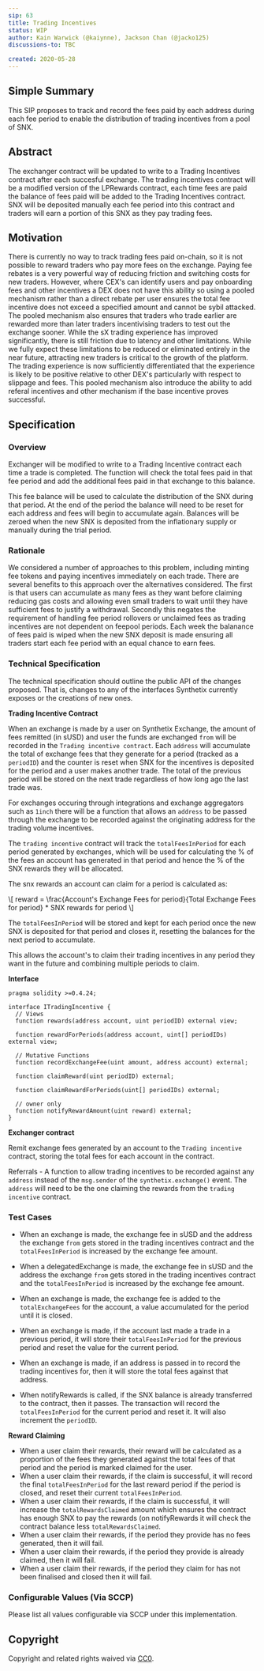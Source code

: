 ```yaml
---
sip: 63
title: Trading Incentives
status: WIP
author: Kain Warwick (@kaiynne), Jackson Chan (@jacko125)
discussions-to: TBC

created: 2020-05-28
---
```


## Simple Summary

This SIP proposes to track and record the fees paid by each address during each fee period to enable the distribution of trading incentives from a pool of SNX.

## Abstract
The exchanger contract will be updated to write to a Trading Incentives contract after each succesful exchange. The trading incentives contract will be a modified version of the LPRewards contract, each time fees are paid the balance of fees paid will be added to the Trading Incentives contract. SNX will be deposited manually each fee period into this contract and traders will earn a portion of this SNX as they pay trading fees. 

## Motivation
There is currently no way to track trading fees paid on-chain, so it is not possible to reward traders who pay more fees on the exchange. Paying fee rebates is a very powerful way of reducing friction and switching costs for new traders. However, where CEX's can identify users and pay onboarding fees and other incentives a DEX does not have this ability so using a pooled mechanism rather than a direct rebate per user ensures the total fee incentive does not exceed a specified amount and cannot be sybil attacked. The pooled mechanism also ensures that traders who trade earlier are rewarded more than later traders incentivising traders to test out the exchange sooner. While the sX trading experience has improved significantly, there is still friction due to latency and other limitations. While we fully expect these limitations to be reduced or eliminated entirely in the near future, attracting new traders is critical to the growth of the platform. The trading experience is now sufficiently differentiated that the experience is likely to be positive relative to other DEX's particularly with respect to slippage and fees. This pooled mechanism also introduce the ability to add referal incentives and other mechanism if the base incentive proves successful. 

## Specification
<!--The specification should describe the syntax and semantics of any new feature, there are five sections
1. Overview
2. Rationale
3. Technical Specification
4. Test Cases
5. Configurable Values
-->

### Overview
Exchanger will be modified to write to a Trading Incentive contract each time a trade is completed. The function will check the total fees paid in that fee period and add the additional fees paid in that exchange to this balance.

This fee balance will be used to calculate the distribution of the SNX during that period. At the end of the period the balance will need to be reset for each address and fees will begin to accumulate again. Balances will be zeroed when the new SNX is deposited from the inflationary supply or manually during the trial period.

### Rationale
<!--This is where you explain the reasoning behind how you propose to solve the problem. Why did you propose to implement the change in this way, what were the considerations and trade-offs. The rationale fleshes out what motivated the design and why particular design decisions were made. It should describe alternate designs that were considered and related work. The rationale may also provide evidence of consensus within the community, and should discuss important objections or concerns raised during discussion.-->
We considered a number of approaches to this problem, including minting fee tokens and paying incentives immediately on each trade. There are several benefits to this approach over the alternatives considered. The first is that users can accumulate as many fees as they want before claiming reducing gas costs and allowing even small traders to wait until they have sufficient fees to justify a withdrawal. Secondly this negates the requirement of handling fee period rollovers or unclaimed fees as trading incentives are not dependent on feepool periods. Each week the balanance of fees paid is wiped when the new SNX deposit is made ensuring all traders start each fee period with an equal chance to earn fees.

### Technical Specification
<!--The technical specification should outline the public API of the changes proposed. That is, changes to any of the interfaces Synthetix currently exposes or the creations of new ones.-->
The technical specification should outline the public API of the changes proposed. That is, changes to any of the interfaces Synthetix currently exposes or the creations of new ones. 

**Trading Incentive Contract**

When an exchange is made by a user on Synthetix Exchange, the amount of fees remitted (in sUSD) and user the funds are exchanged `from` will be recorded in the `Trading incentive contract`. Each `address` will accumulate the total of exchange fees that they generate for a period (tracked as a `periodID`) and the counter is reset when SNX for the incentives is deposited for the period and a user makes another trade. The total of the previous period will be stored on the next trade regardless of how long ago the last trade was.   

For exchanges occuring through integrations and exchange aggregators such as `1inch` there will be a function that allows an `address` to be passed through the exchange to be recorded against the originating address for the trading volume incentives. 

The `trading incentive` contract will track the `totalFeesInPeriod` for each period generated by exchanges, which will be used for calculating the % of the fees an account has generated in that period and hence the % of the SNX rewards they will be allocated. 

The snx rewards an account can claim for a period is calculated as:

\\[ reward = \frac{Account's Exchange Fees for period}{Total Exchange Fees for period} * SNX rewards for period 
\\]

The `totalFeesInPeriod` will be stored and kept for each period once the new SNX is deposited for that period and closes it, resetting the balances for the next period to accumulate. 

This allows the account's to claim their trading incentives in any period they want in the future and combining multiple periods to claim.

**Interface**

```
pragma solidity >=0.4.24;

interface ITradingIncentive {
  // Views
  function rewards(address account, uint periodID) external view; 
  
  function rewardForPeriods(address account, uint[] periodIDs) external view;
  
  // Mutative Functions
  function recordExchangeFee(uint amount, address account) external;
  
  function claimReward(uint periodID) external;
  
  function claimRewardForPeriods(uint[] periodIDs) external;
  
  // owner only
  function notifyRewardAmount(uint reward) external;
}
```

**Exchanger contract**

Remit exchange fees generated by an account to the `Trading incentive` contract, storing the total fees for each account in the contract. 

Referrals - A function to allow trading incentives to be recorded against any `address` instead of the `msg.sender` of the `synthetix.exchange()` event. The `address` will need to be the one claiming the rewards from the `trading incentive` contract.    

### Test Cases
<!--Test cases for an implementation are mandatory for SIPs but can be included with the implementation..-->
- When an exchange is made, the exchange fee in sUSD and the address the exchange `from` gets stored in the trading incentives contract and the `totalFeesInPeriod` is increased by the exchange fee amount.
- When a delegatedExchange is made, the exchange fee in sUSD and the address the exchange `from` gets stored in the trading incentives contract and the `totalFeesInPeriod` is increased by the exchange fee amount.
- When an exchange is made, the exchange fee is added to the `totalExchangeFees` for the account, a value accumulated for the period until it is closed. 
- When an exchange is made, if the account last made a trade in a previous period, it will store their `totalFeesInPeriod` for the previous period and reset the value for the current period.
- When an exchange is made, if an address is passed in to record the trading incentives for, then it will store the total fees against that address.

- When notifyRewards is called, if the SNX balance is already transferred to the contract, then it passes. The transaction will record the `totalFeesInPeriod` for the current period and reset it. It will also increment the `periodID`.

**Reward Claiming**

- When a user claim their rewards, their reward will be calculated as a proportion of the fees they generated against the total fees of that period and the period is marked claimed for the user.
- When a user claim their rewards, if the claim is successful, it will record the final `totalFeesInPeriod` for the last  reward period if the period is closed, and reset their current `totalFeesInPeriod`. 
- When a user claim their rewards, if the claim is successful, it will increase the `totalRewardsClaimed` amount which ensures the contract has enough SNX to pay the rewards (on notifyRewards it will check the contract balance less `totalRewardsClaimed`.   
- When a user claim their rewards, if the period they provide has no fees generated, then it will fail.
- When a user claim their rewards, if the period they provide is already claimed, then it will fail.
- When a user claim their rewards, if the period they claim for has not been finalised and closed then it will fail. 

### Configurable Values (Via SCCP)
<!--Please list all values configurable via SCCP under this implementation.-->
Please list all values configurable via SCCP under this implementation.

## Copyright
Copyright and related rights waived via [CC0](https://creativecommons.org/publicdomain/zero/1.0/).
